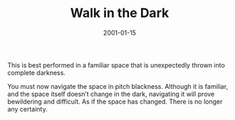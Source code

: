 ﻿---
layout: default
title: "Walk in the Dark"
artist: "Roger-Pol Droit"
description: "from <i>101 Expériences de Philosophie Quotidienne</i> | <i>Translated from French</i>"
group: "Solo"
date: 2001-01-15
indexed: 2018-06-04
---
This is best performed in a familiar space that is unexpectedly thrown into complete darkness.

You must now navigate the space in pitch blackness. Although it is familiar, and the space itself doesn’t change in the dark, navigating it will prove bewildering and difficult. As if the space has changed. There is no longer any certainty.
